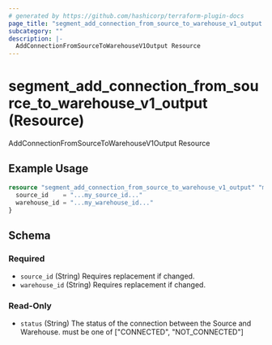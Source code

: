 ```yaml
---
# generated by https://github.com/hashicorp/terraform-plugin-docs
page_title: "segment_add_connection_from_source_to_warehouse_v1_output Resource - repo"
subcategory: ""
description: |-
  AddConnectionFromSourceToWarehouseV1Output Resource
---
```


# segment_add_connection_from_source_to_warehouse_v1_output (Resource)

AddConnectionFromSourceToWarehouseV1Output Resource

## Example Usage

```terraform
resource "segment_add_connection_from_source_to_warehouse_v1_output" "my_addconnectionfromsourcetowarehousev1output" {
  source_id    = "...my_source_id..."
  warehouse_id = "...my_warehouse_id..."
}
```

<!-- schema generated by tfplugindocs -->
## Schema

### Required

- `source_id` (String) Requires replacement if changed.
- `warehouse_id` (String) Requires replacement if changed.

### Read-Only

- `status` (String) The status of the connection between the Source and Warehouse. must be one of ["CONNECTED", "NOT_CONNECTED"]


